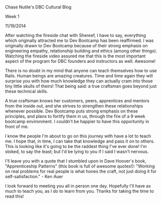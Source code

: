 Chase Nutile's DBC Cultural Blog

Week 1

11/19/2014

After watching the fireside chat with Shereef, I have to say, everything which originally attracted me to Dev Bootcamp has been reaffirmed.  I was originally drawn to Dev Bootcamp because of their strong emphasis on engineering empathy, relationship building and ethics (among other things).  Watching the fireside video assured me that this is the most important aspect of the program for DBC founders and instructors as well.  Awesome!

There is no doubt in my mind that anyone can teach themselves how to use Rails.  Human beings are amazing creatures.  Time and time again they will surprise you with how much knowledge they can actually cram into those tiny little skulls of theirs!  That being said: a true craftsman goes beyond just these technical skills.

A true craftsman knows her customers, peers, apprentices and mentors from the inside out, and she strives to strengthen these relationships whenever possible.  Dev Bootcamp puts strong emphasis on these principles, and plans to fortify them in us, through the fire of a 9 week bootcamp environment.  I couldn't be happier to have this opportunity in front of me.

I know the people I'm about to go on this journey with have a lot to teach me.  I hope that, in time, I can take that knowledge and pass it on to others.  This is looking like it's going to be the raddest thing I've ever done!  I'm stoked, to say the least; but I'd be lying to you if I said I wasn't nervous.

I'll leave you with a quote that I stumbled upon in Dave Hoover's book, "Apprenticeship Patterns" (this book is full of awesome quotes!): "Working on real problems for real people is what hones the craft, not just doing it for self-satisfaction." - Ken Auer

I look forward to meeting you all in person one day.  Hopefully I'll have as much to teach you, as I do to learn from you.  Thanks for taking the time to read this!



